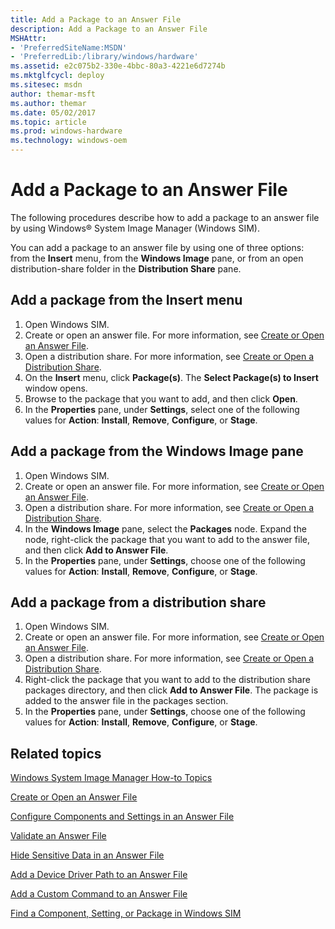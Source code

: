 ```yaml
---
title: Add a Package to an Answer File
description: Add a Package to an Answer File
MSHAttr:
- 'PreferredSiteName:MSDN'
- 'PreferredLib:/library/windows/hardware'
ms.assetid: e2c075b2-330e-4bbc-80a3-4221e6d7274b
ms.mktglfcycl: deploy
ms.sitesec: msdn
author: themar-msft
ms.author: themar
ms.date: 05/02/2017
ms.topic: article
ms.prod: windows-hardware
ms.technology: windows-oem
---
```

# Add a Package to an Answer File

The following procedures describe how to add a package to an answer file by using Windows® System Image Manager (Windows SIM).

You can add a package to an answer file by using one of three options: from the **Insert** menu, from the **Windows Image** pane, or from an open distribution-share folder in the **Distribution Share** pane.

## Add a package from the Insert menu

1. Open Windows SIM.
1. Create or open an answer file. For more information, see [Create or Open an Answer File](create-or-open-an-answer-file.md).
1. Open a distribution share. For more information, see [Create or Open a Distribution Share](create-or-open-a-distribution-share.md).
1. On the **Insert** menu, click **Package(s)**. The **Select Package(s) to Insert** window opens.
1. Browse to the package that you want to add, and then click **Open**.
1. In the **Properties** pane, under **Settings**, select one of the following values for **Action**: **Install**, **Remove**, **Configure**, or **Stage**.

## Add a package from the Windows Image pane

1. Open Windows SIM.
1. Create or open an answer file. For more information, see [Create or Open an Answer File](create-or-open-an-answer-file.md).
1. Open a distribution share. For more information, see [Create or Open a Distribution Share](create-or-open-a-distribution-share.md).
1. In the **Windows Image** pane, select the **Packages** node. Expand the node, right-click the package that you want to add to the answer file, and then click **Add to Answer File**.
1. In the **Properties** pane, under **Settings**, choose one of the following values for **Action**: **Install**, **Remove**, **Configure**, or **Stage**.

## Add a package from a distribution share

1. Open Windows SIM.
1. Create or open an answer file. For more information, see [Create or Open an Answer File](create-or-open-an-answer-file.md).
1. Open a distribution share. For more information, see [Create or Open a Distribution Share](create-or-open-a-distribution-share.md).
1. Right-click the package that you want to add to the distribution share packages directory, and then click **Add to Answer File**. The package is added to the answer file in the packages section.
1. In the **Properties** pane, under **Settings**, choose one of the following values for **Action**: **Install**, **Remove**, **Configure**, or **Stage**.

## Related topics

[Windows System Image Manager How-to Topics](windows-system-image-manager-how-to-topics.md)

[Create or Open an Answer File](create-or-open-an-answer-file.md)

[Configure Components and Settings in an Answer File](configure-components-and-settings-in-an-answer-file.md)

[Validate an Answer File](validate-an-answer-file.md)

[Hide Sensitive Data in an Answer File](hide-sensitive-data-in-an-answer-file.md)

[Add a Device Driver Path to an Answer File](add-a-device-driver-path-to-an-answer-file.md)

[Add a Custom Command to an Answer File](add-a-custom-command-to-an-answer-file.md)

[Find a Component, Setting, or Package in Windows SIM](find-a-component-setting-or-package-in-windows-sim.md)
